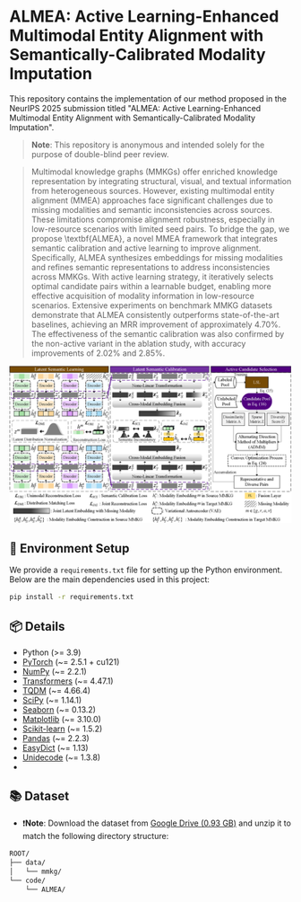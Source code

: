 # ALMEA: Active Learning-Enhanced Multimodal Entity Alignment with Semantically-Calibrated Modality Imputation

This repository contains the implementation of our method proposed in the NeurIPS 2025 submission titled "ALMEA: Active Learning-Enhanced Multimodal Entity Alignment with Semantically-Calibrated Modality Imputation".

> **Note**: This repository is anonymous and intended solely for the purpose of double-blind peer review.

> Multimodal knowledge graphs (MMKGs) offer enriched knowledge representation by integrating structural, visual, and textual information from heterogeneous sources. However, existing multimodal entity alignment (MMEA) approaches face significant challenges due to missing modalities and semantic inconsistencies across sources. These limitations compromise alignment robustness, especially in low-resource scenarios with limited seed pairs. To bridge the gap, we propose \textbf{ALMEA}, a novel MMEA framework that integrates semantic calibration and active learning to improve alignment. Specifically, ALMEA synthesizes embeddings for missing modalities and refines semantic representations to address inconsistencies across MMKGs. With active learning strategy, it iteratively selects optimal candidate pairs within a learnable budget, enabling more effective acquisition of modality information in low-resource scenarios. Extensive experiments on benchmark MMKG datasets demonstrate that ALMEA consistently outperforms state-of-the-art baselines, achieving an MRR improvement of approximately 4.70\%. The effectiveness of the semantic calibration was also confirmed by the non-active variant in the ablation study, with accuracy improvements of 2.02\% and 2.85\%.
<p align="center">
  <img src="picture/Figure_one_png.png" alt="ALMEA Framework" width="700"/>
</p>

## 🔧 Environment Setup

We provide a `requirements.txt` file for setting up the Python environment. Below are the main dependencies used in this project:

```bash
pip install -r requirements.txt
```

## 📦 Details

- Python (>= 3.9)
- [PyTorch](https://pytorch.org/) (~= 2.5.1 + cu121)
- [NumPy](https://numpy.org/) (~= 2.2.1)
- [Transformers](https://huggingface.co/transformers/) (~= 4.47.1)
- [TQDM](https://tqdm.github.io/) (~= 4.66.4)
- [SciPy](https://scipy.org/) (~= 1.14.1)
- [Seaborn](https://seaborn.pydata.org/) (~= 0.13.2)
- [Matplotlib](https://matplotlib.org/) (~= 3.10.0)
- [Scikit-learn](https://scikit-learn.org/) (~= 1.5.2)
- [Pandas](https://pandas.pydata.org/) (~= 2.2.3)
- [EasyDict](https://pypi.org/project/easydict/) (~= 1.13)
- [Unidecode](https://pypi.org/project/Unidecode/) (~= 1.3.8)
- 
## 📚 Dataset

- ❗**Note**: Download the dataset from [Google Drive (0.93 GB)](https://drive.google.com/file/d/1sdsqOfmdHcMqJqMZ_ZoQF0PELhli9NYE/view?usp=sharing) and unzip it to match the following directory structure:
```text
ROOT/
├── data/
│   └── mmkg/
└── code/
    └── ALMEA/
